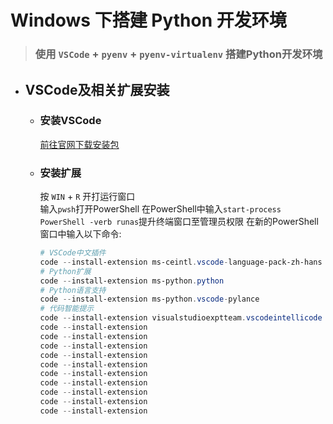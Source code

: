 # Windows 下搭建 Python 开发环境
> ### 使用 ```VSCode``` + ```pyenv``` + ```pyenv-virtualenv``` 搭建Python开发环境
- ## VSCode及相关扩展安装
  - ### 安装VSCode
    [前往官网下载安装包](https://code.visualstudio.com/)  
  - ### 安装扩展
    按 ```WIN``` + ```R``` 开打运行窗口  
    输入``pwsh``打开PowerShell
    在PowerShell中输入``start-process PowerShell -verb runas``提升终端窗口至管理员权限
    在新的PowerShell窗口中输入以下命令:
    ```powershell
    # VSCode中文插件
    code --install-extension ms-ceintl.vscode-language-pack-zh-hans
    # Python扩展
    code --install-extension ms-python.python
    # Python语言支持
    code --install-extension ms-python.vscode-pylance
    # 代码智能提示
    code --install-extension visualstudioexptteam.vscodeintellicode
    code --install-extension 
    code --install-extension
    code --install-extension
    code --install-extension
    code --install-extension
    code --install-extension
    code --install-extension
    code --install-extension
    code --install-extension
    code --install-extension
    ```
